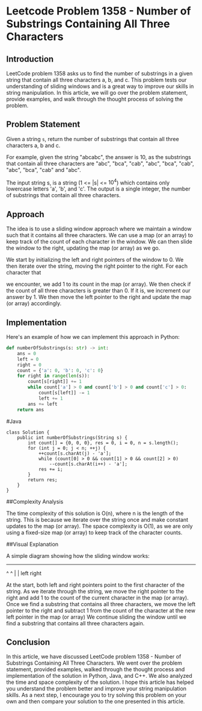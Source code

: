 # Leetcode Problem 1358 - Number of Substrings Containing All Three Characters

## Introduction

LeetCode problem 1358 asks us to find the number of substrings in a given string that contain all three characters a, b, and c. This problem tests our understanding of sliding windows and is a great way to improve our skills in string manipulation. In this article, we will go over the problem statement, provide examples, and walk through the thought process of solving the problem.

## Problem Statement

Given a string `s`, return the number of substrings that contain all three characters a, b and c. 

For example, given the string "abcabc", the answer is 10, as the substrings that contain all three characters are "abc", "bca", "cab", "abc", "bca", "cab", "abc", "bca", "cab" and "abc". 

The input string s, is a string (1 <= |s| <= $10^4$)  which contains only lowercase letters 'a', 'b', and 'c'. The output is a single integer, the number of substrings that contain all three characters.

## Approach

The idea is to use a sliding window approach where we maintain a window such that it contains all three characters. We can use a map (or an array) to keep track of the count of each character in the window. We can then slide the window to the right, updating the map (or array) as we go. 

We start by initializing the left and right pointers of the window to 0. We then iterate over the string, moving the right pointer to the right. For each character that

we encounter, we add 1 to its count in the map (or array). We then check if the count of all three characters is greater than 0. If it is, we increment our answer by 1. We then move the left pointer to the right and update the map (or array) accordingly.

## Implementation

Here's an example of how we can implement this approach in Python:
```python
def numberOfSubstrings(s: str) -> int:
    ans = 0
    left = 0
    right = 0
    count = {'a': 0, 'b': 0, 'c': 0}
    for right in range(len(s)):
        count[s[right]] += 1
        while count['a'] > 0 and count['b'] > 0 and count['c'] > 0:
            count[s[left]] -= 1
            left += 1
        ans += left
    return ans
 ```
#Java
```
class Solution {
    public int numberOfSubstrings(String s) {
        int count[] = {0, 0, 0}, res = 0, i = 0, n = s.length();
        for (int j = 0; j < n; ++j) {
            ++count[s.charAt(j) - 'a'];
            while (count[0] > 0 && count[1] > 0 && count[2] > 0)
                --count[s.charAt(i++) - 'a'];
            res += i;
        }
        return res;
    }
}
```
##Complexity Analysis

The time complexity of this solution is O(n), where n is the length of the string. This is because we iterate over the string once and make constant updates to the map (or array). The space complexity is O(1), as we are only using a fixed-size map (or array) to keep track of the character counts.

##Visual Explanation

A simple diagram showing how the sliding window works:
____________________
^                   ^
|                   |
left               right

At the start, both left and right pointers point to the first character of the string.
As we iterate through the string, we move the right pointer to the right and add 1 to the count of the current character in the map (or array).
Once we find a substring that contains all three characters, we move the left pointer to the right and subtract 1 from the count of the character at the new left pointer in the map (or array)
We continue sliding the window until we find a substring that contains all three characters again.

## Conclusion
In this article, we have discussed LeetCode problem 1358 - Number of Substrings Containing All Three Characters. We went over the problem statement, provided examples, walked through the thought process and implementation of the solution in Python, Java, and C++. We also analyzed the time and space complexity of the solution. I hope this article has helped you understand the problem better and improve your string manipulation skills. As a next step, I encourage you to try solving this problem on your own and then compare your solution to the one presented in this article.



